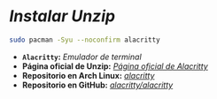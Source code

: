 <!-- Autor: Daniel Benjamin Perez Morales -->
<!-- GitHub: https://github.com/DanielPerezMoralesDev13 -->
<!-- Correo electrónico: danielperezdev@proton.me -->

# ***Instalar Unzip***

```bash
sudo pacman -Syu --noconfirm alacritty
```

- **`Alacritty`:** *Emulador de terminal*
- **Página oficial de Unzip:** *[Página oficial de Alacritty](https://alacritty.org/ "(https://alacritty.org/")*
- **Repositorio en Arch Linux:** *[alacritty](https://archlinux.org/packages/extra/x86_64/alacritty/ "https://archlinux.org/packages/extra/x86_64/alacritty/")*
- **Repositorio en GitHub:** *[alacritty/alacritty](https://github.com/alacritty/alacritty "https://github.com/alacritty/alacritty")*
